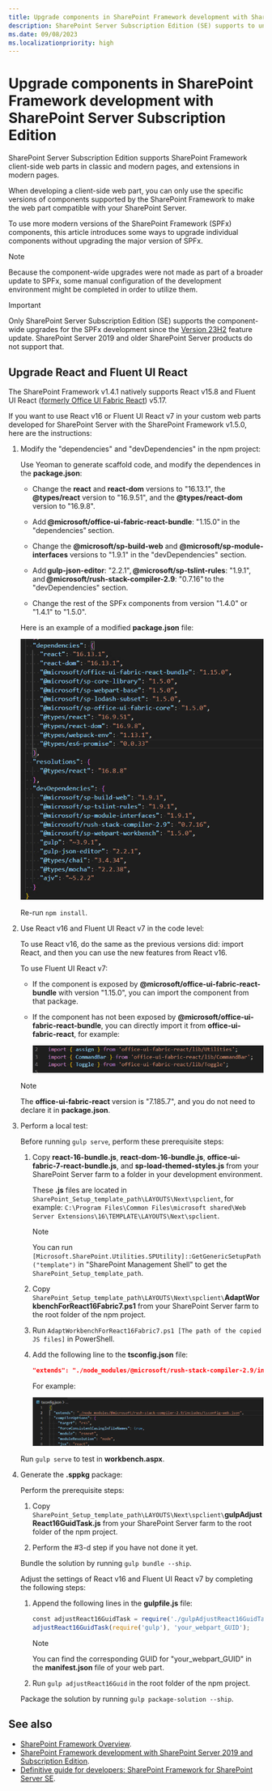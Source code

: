 ```yaml
---
title: Upgrade components in SharePoint Framework development with SharePoint Server Subscription Edition
description: SharePoint Server Subscription Edition (SE) supports to ungrade individual components within SharePoint Framework when developing client-side web parts.
ms.date: 09/08/2023
ms.localizationpriority: high
---
```



# Upgrade components in SharePoint Framework development with SharePoint Server Subscription Edition

SharePoint Server Subscription Edition supports SharePoint Framework client-side web parts in classic and modern pages, and extensions in modern pages.

When developing a client-side web part, you can only use the specific versions of components supported by the SharePoint Framework to make the web part compatible with your SharePoint Server.

To use more modern versions of the SharePoint Framework (SPFx) components, this article introduces some ways to upgrade individual components without upgrading the major version of SPFx.

> [!NOTE]
> Because the component-wide upgrades were not made as part of a broader update to SPFx, some manual configuration of the development environment might be completed in order to utilize them.

> [!IMPORTANT]
> Only SharePoint Server Subscription Edition (SE) supports the component-wide upgrades for the SPFx development since the [Version 23H2](/sharepoint/what-s-new/new-and-improved-features-in-sharepoint-server-subscription-edition-23h2-release#sharepoint-framework-spfx-component-upgrades) feature update. SharePoint Server 2019 and older SharePoint Server products do not support that.

## Upgrade React and Fluent UI React

The SharePoint Framework v1.4.1 natively supports React v15.8 and Fluent UI React ([formerly Office UI Fabric React](https://devblogs.microsoft.com/microsoft365dev/ui-fabric-is-evolving-into-fluent-ui/)) v5.17.

If you want to use React v16 or Fluent UI React v7 in your custom web parts developed for SharePoint Server with the SharePoint Framework v1.5.0, here are the instructions:

1. Modify the "dependencies" and "devDependencies" in the npm project:

    Use Yeoman to generate scaffold code, and modify the dependences in the **package.json**:

    - Change the **react** and **react-dom** versions to "16.13.1", the **@types/react** version to "16.9.51", and the **@types/react-dom** version to "16.9.8".

    - Add **@microsoft/office-ui-fabric-react-bundle**: "1.15.0" in the "dependencies" section.

    - Change the **@microsoft/sp-build-web** and **@microsoft/sp-module-interfaces** versions to "1.9.1" in the "devDependencies" section.

    - Add **gulp-json-editor**: "2.2.1", **@microsoft/sp-tslint-rules**: "1.9.1", and **@microsoft/rush-stack-compiler-2.9**: "0.7.16" to the "devDependencies" section.

    - Change the rest of the SPFx components from version "1.4.0" or "1.4.1" to "1.5.0".

    Here is an example of a modified **package.json** file:

    ![Package.json example for the SPFx component upgrade](../images/spfx-component-upgrade-package-json-01.png)

    Re-run `npm install`.

1. Use React v16 and Fluent UI React v7 in the code level:

    To use React v16, do the same as the previous versions did: import React, and then you can use the new features from React v16.

    To use Fluent UI React v7:

    - If the component is exposed by **@microsoft/office-ui-fabric-react-bundle** with version "1.15.0", you can import the component from that package.

    - If the component has not been exposed by **@microsoft/office-ui-fabric-react-bundle**, you can directly import it from **office-ui-fabric-react**, for example:

        ![Code import example for the SPFx component upgrade](../images/spfx-component-upgrade-code-import-01.png)

    > [!NOTE]
    > The **office-ui-fabric-react** version is "7.185.7", and you do not need to declare it in **package.json**.

1. Perform a local test:

    Before running `gulp serve`, perform these prerequisite steps:

    1. Copy **react-16-bundle.js**, **react-dom-16-bundle.js**, **office-ui-fabric-7-react-bundle.js**, and **sp-load-themed-styles.js** from your SharePoint Server farm to a folder in your development environment.

        These **.js** files are located in `SharePoint_Setup_template_path\LAYOUTS\Next\spclient`, for example: `C:\Program Files\Common Files\microsoft shared\Web Server Extensions\16\TEMPLATE\LAYOUTS\Next\spclient`.

        > [!NOTE]
        > You can run `[Microsoft.SharePoint.Utilities.SPUtility]::GetGenericSetupPath("template")` in "SharePoint Management Shell" to get the `SharePoint_Setup_template_path`.

    1. Copy `SharePoint_Setup_template_path\LAYOUTS\Next\spclient\`**AdaptWorkbenchForReact16Fabric7.ps1** from your SharePoint Server farm to the root folder of the npm project.

    1. Run `AdaptWorkbenchForReact16Fabric7.ps1 [The path of the copied JS files]` in PowerShell.

    1. Add the following line to the **tsconfig.json** file:

        ```JSON
        "extends": "./node_modules/@microsoft/rush-stack-compiler-2.9/includes/tsconfig-web.json"
        ```

        For example:

        ![Tsconfig.json example for the SPFx component upgrade](../images/spfx-component-upgrade-tsconfig-json-01.png)

    Run `gulp serve` to test in **workbench.aspx**.

1. Generate the **.sppkg** package:

    Perform the prerequisite steps:

    1. Copy `SharePoint_Setup_template_path\LAYOUTS\Next\spclient\`**gulpAdjustReact16GuidTask.js** from your SharePoint Server farm to the root folder of the npm project.

    1. Perform the #3-d step if you have not done it yet.

    Bundle the solution by running `gulp bundle --ship`.

    Adjust the settings of React v16 and Fluent UI React v7 by completing the following steps:

    1. Append the following lines in the **gulpfile.js** file:

        ```JavaScript
        const adjustReact16GuidTask = require('./gulpAdjustReact16GuidTask');
        adjustReact16GuidTask(require('gulp'), 'your_webpart_GUID');
        ```

        > [!NOTE]
        > You can find the corresponding GUID for "your_webpart_GUID" in the **manifest.json** file of your web part.

    1. Run `gulp adjustReact16Guid` in the root folder of the npm project.

    Package the solution by running `gulp package-solution --ship`.

## See also

- [SharePoint Framework Overview](sharepoint-framework-overview.md).
- [SharePoint Framework development with SharePoint Server 2019 and Subscription Edition](sharepoint-2019-and-subscription-edition-support.md).
- [Definitive guide for developers: SharePoint Framework for SharePoint Server SE](https://www.voitanos.io/blog/definitive-guide-sharepoint-framework-sharepoint-server-subscription-edition/).